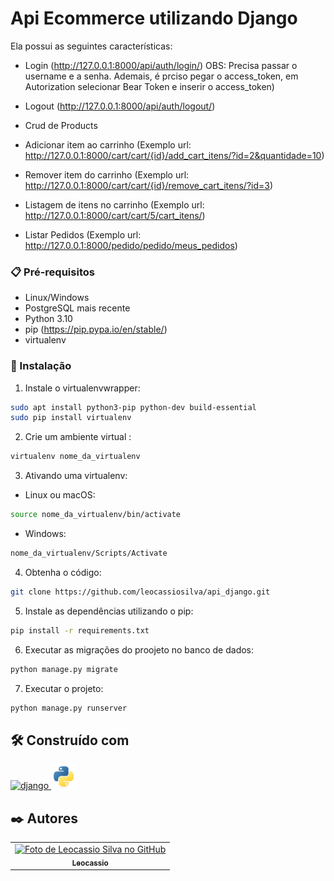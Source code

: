# Api Ecommerce utilizando Django


Ela possui as seguintes características:

* Login (http://127.0.0.1:8000/api/auth/login/) OBS: Precisa passar o username e a senha. Ademais, é prciso pegar o access_token, em  Autorization selecionar Bear Token e inserir o access_token)

* Logout (http://127.0.0.1:8000/api/auth/logout/) 

* Crud de Products

* Adicionar item ao carrinho (Exemplo url: http://127.0.0.1:8000/cart/cart/{id}/add_cart_itens/?id=2&quantidade=10) 

* Remover item do carrinho (Exemplo url: http://127.0.0.1:8000/cart/cart/{id}/remove_cart_itens/?id=3) 

* Listagem de itens no carrinho (Exemplo url: http://127.0.0.1:8000/cart/cart/5/cart_itens/) 

* Listar Pedidos (Exemplo url: http://127.0.0.1:8000/pedido/pedido/meus_pedidos) 

### 📋 Pré-requisitos

- Linux/Windows
- PostgreSQL mais recente
- Python 3.10
- pip (https://pip.pypa.io/en/stable/)
- virtualenv 

### 🔧 Instalação

1. Instale o virtualenvwrapper:
```bash
sudo apt install python3-pip python-dev build-essential
sudo pip install virtualenv
```

2. Crie um ambiente virtual :

```bash
virtualenv nome_da_virtualenv
```

3. Ativando uma virtualenv:

- Linux ou macOS: 

```bash
source nome_da_virtualenv/bin/activate 
```
- Windows: 

```bash
nome_da_virtualenv/Scripts/Activate 
```

4. Obtenha o código:
```bash
git clone https://github.com/leocassiosilva/api_django.git
```

5. Instale as dependências utilizando o pip:
```bash
pip install -r requirements.txt
```

6. Executar as migrações do proojeto no banco de dados:
```bash
python manage.py migrate
```

7. Executar o projeto:
```bash
python manage.py runserver
```

## 🛠️ Construído com
<p align="left"> <a href="https://www.djangoproject.com/" target="_blank" rel="noreferrer"> <img src ="https://cdn.worldvectorlogo.com/logos/django.svg" alt="django" width="40" height="40"/> </a> <a href="https://www. python.org" target="_blank" rel="noreferrer"> <img src="https://raw.githubusercontent.com/devicons/devicon/master/icons/python/python-original.svg" alt="python" width="40" height="40"/> </a> </p>

## ✒️ Autores
<table>
  <tr>
    <td align="center">
      <a href="https://github.com/leocassiosilva">
        <img src="https://avatars.githubusercontent.com/u/56235626?s=400&u=e1d65eb62c2af0330761629420be56f266033655&v=4" width="100px;" alt="Foto de Leocassio Silva no GitHub"/><br>
        <sub>
          <b>Leocassio</b>
        </sub>
      </a>
    </td>
  </tr>
</table>



